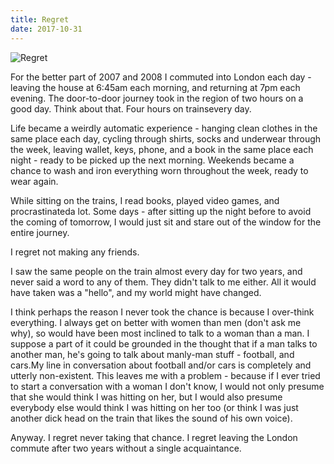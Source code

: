 ```yaml
---
title: Regret
date: 2017-10-31
---
```


![Regret](https://source.unsplash.com/Pll7AP6NFpY/1600x900)

For the better part of 2007 and 2008 I commuted into London each day - leaving the house at 6:45am each morning, and returning at 7pm each evening. The door-to-door journey took in the region of two hours on a good day. Think about that. Four hours on trainsevery day.

Life became a weirdly automatic experience - hanging clean clothes in the same place each day, cycling through shirts, socks and underwear through the week, leaving wallet, keys, phone, and a book in the same place each night - ready to be picked up the next morning. Weekends became a chance to wash and iron everything worn throughout the week, ready to wear again.

While sitting on the trains, I read books, played video games, and procrastinateda lot. Some days - after sitting up the night before to avoid the coming of tomorrow, I would just sit and stare out of the window for the entire journey.

I regret not making any friends.

I saw the same people on the train almost every day for two years, and never said a word to any of them. They didn't talk to me either. All it would have taken was a "hello", and my world might have changed.

I think perhaps the reason I never took the chance is because I over-think everything. I always get on better with women than men (don't ask me why), so would have been most inclined to talk to a woman than a man. I suppose a part of it could be grounded in the thought that if a man talks to another man, he's going to talk about manly-man stuff - football, and cars.My line in conversation about football and/or cars is completely and utterly non-existent. This leaves me with a problem - because if I ever tried to start a conversation with a woman I don't know, I would not only presume that she would think I was hitting on her, but I would also presume everybody else would think I was hitting on her too (or think I was just another dick head on the train that likes the sound of his own voice).

Anyway. I regret never taking that chance. I regret leaving the London commute after two years without a single acquaintance.
